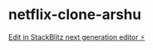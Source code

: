 # netflix-clone-arshu

[Edit in StackBlitz next generation editor ⚡️](https://stackblitz.com/~/github.com/kushal-202/netflix-clone-arshu)